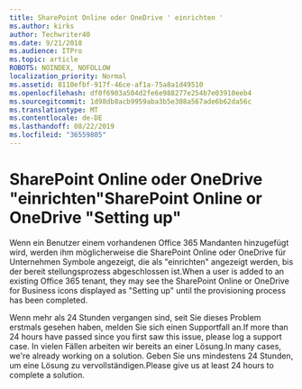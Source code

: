 ```yaml
---
title: SharePoint Online oder OneDrive ' einrichten '
ms.author: kirks
author: Techwriter40
ms.date: 9/21/2018
ms.audience: ITPro
ms.topic: article
ROBOTS: NOINDEX, NOFOLLOW
localization_priority: Normal
ms.assetid: 8110efbf-917f-46ce-af1a-75a8a1d49510
ms.openlocfilehash: df0f6903a504d2fe6e988277e254b7e03910eeb4
ms.sourcegitcommit: 1d98db8acb9959aba3b5e308a567ade6b62da56c
ms.translationtype: MT
ms.contentlocale: de-DE
ms.lasthandoff: 08/22/2019
ms.locfileid: "36559805"
---
```

# <a name="sharepoint-online-or-onedrive-setting-up"></a><span data-ttu-id="6797f-102">SharePoint Online oder OneDrive "einrichten"</span><span class="sxs-lookup"><span data-stu-id="6797f-102">SharePoint Online or OneDrive "Setting up"</span></span>

<span data-ttu-id="6797f-103">Wenn ein Benutzer einem vorhandenen Office 365 Mandanten hinzugefügt wird, werden ihm möglicherweise die SharePoint Online oder OneDrive für Unternehmen Symbole angezeigt, die als "einrichten" angezeigt werden, bis der bereit stellungsprozess abgeschlossen ist.</span><span class="sxs-lookup"><span data-stu-id="6797f-103">When a user is added to an existing Office 365 tenant, they may see the SharePoint Online or OneDrive for Business icons displayed as "Setting up" until the provisioning process has been completed.</span></span>
  
<span data-ttu-id="6797f-104">Wenn mehr als 24 Stunden vergangen sind, seit Sie dieses Problem erstmals gesehen haben, melden Sie sich einen Supportfall an.</span><span class="sxs-lookup"><span data-stu-id="6797f-104">If more than 24 hours have passed since you first saw this issue, please log a support case.</span></span> <span data-ttu-id="6797f-105">In vielen Fällen arbeiten wir bereits an einer Lösung.</span><span class="sxs-lookup"><span data-stu-id="6797f-105">In many cases, we're already working on a solution.</span></span> <span data-ttu-id="6797f-106">Geben Sie uns mindestens 24 Stunden, um eine Lösung zu vervollständigen.</span><span class="sxs-lookup"><span data-stu-id="6797f-106">Please give us at least 24 hours to complete a solution.</span></span>
  

